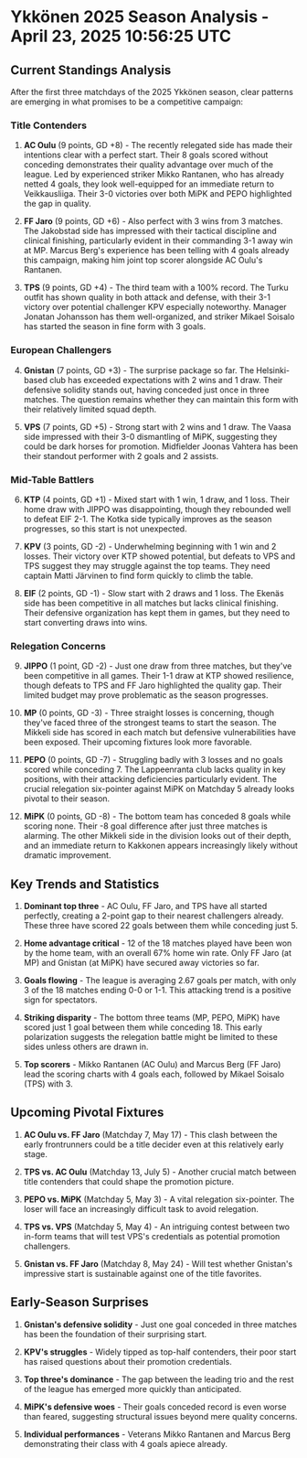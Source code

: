 # Ykkönen 2025 Season Analysis - April 23, 2025 10:56:25 UTC

## Current Standings Analysis

After the first three matchdays of the 2025 Ykkönen season, clear patterns are emerging in what promises to be a competitive campaign:

### Title Contenders

1. **AC Oulu** (9 points, GD +8) - The recently relegated side has made their intentions clear with a perfect start. Their 8 goals scored without conceding demonstrates their quality advantage over much of the league. Led by experienced striker Mikko Rantanen, who has already netted 4 goals, they look well-equipped for an immediate return to Veikkausliiga. Their 3-0 victories over both MiPK and PEPO highlighted the gap in quality.

2. **FF Jaro** (9 points, GD +6) - Also perfect with 3 wins from 3 matches. The Jakobstad side has impressed with their tactical discipline and clinical finishing, particularly evident in their commanding 3-1 away win at MP. Marcus Berg's experience has been telling with 4 goals already this campaign, making him joint top scorer alongside AC Oulu's Rantanen.

3. **TPS** (9 points, GD +4) - The third team with a 100% record. The Turku outfit has shown quality in both attack and defense, with their 3-1 victory over potential challenger KPV especially noteworthy. Manager Jonatan Johansson has them well-organized, and striker Mikael Soisalo has started the season in fine form with 3 goals.

### European Challengers

4. **Gnistan** (7 points, GD +3) - The surprise package so far. The Helsinki-based club has exceeded expectations with 2 wins and 1 draw. Their defensive solidity stands out, having conceded just once in three matches. The question remains whether they can maintain this form with their relatively limited squad depth.

5. **VPS** (7 points, GD +5) - Strong start with 2 wins and 1 draw. The Vaasa side impressed with their 3-0 dismantling of MiPK, suggesting they could be dark horses for promotion. Midfielder Joonas Vahtera has been their standout performer with 2 goals and 2 assists.

### Mid-Table Battlers

6. **KTP** (4 points, GD +1) - Mixed start with 1 win, 1 draw, and 1 loss. Their home draw with JIPPO was disappointing, though they rebounded well to defeat EIF 2-1. The Kotka side typically improves as the season progresses, so this start is not unexpected.

7. **KPV** (3 points, GD -2) - Underwhelming beginning with 1 win and 2 losses. Their victory over KTP showed potential, but defeats to VPS and TPS suggest they may struggle against the top teams. They need captain Matti Järvinen to find form quickly to climb the table.

8. **EIF** (2 points, GD -1) - Slow start with 2 draws and 1 loss. The Ekenäs side has been competitive in all matches but lacks clinical finishing. Their defensive organization has kept them in games, but they need to start converting draws into wins.

### Relegation Concerns

9. **JIPPO** (1 point, GD -2) - Just one draw from three matches, but they've been competitive in all games. Their 1-1 draw at KTP showed resilience, though defeats to TPS and FF Jaro highlighted the quality gap. Their limited budget may prove problematic as the season progresses.

10. **MP** (0 points, GD -3) - Three straight losses is concerning, though they've faced three of the strongest teams to start the season. The Mikkeli side has scored in each match but defensive vulnerabilities have been exposed. Their upcoming fixtures look more favorable.

11. **PEPO** (0 points, GD -7) - Struggling badly with 3 losses and no goals scored while conceding 7. The Lappeenranta club lacks quality in key positions, with their attacking deficiencies particularly evident. The crucial relegation six-pointer against MiPK on Matchday 5 already looks pivotal to their season.

12. **MiPK** (0 points, GD -8) - The bottom team has conceded 8 goals while scoring none. Their -8 goal difference after just three matches is alarming. The other Mikkeli side in the division looks out of their depth, and an immediate return to Kakkonen appears increasingly likely without dramatic improvement.

## Key Trends and Statistics

1. **Dominant top three** - AC Oulu, FF Jaro, and TPS have all started perfectly, creating a 2-point gap to their nearest challengers already. These three have scored 22 goals between them while conceding just 5.

2. **Home advantage critical** - 12 of the 18 matches played have been won by the home team, with an overall 67% home win rate. Only FF Jaro (at MP) and Gnistan (at MiPK) have secured away victories so far.

3. **Goals flowing** - The league is averaging 2.67 goals per match, with only 3 of the 18 matches ending 0-0 or 1-1. This attacking trend is a positive sign for spectators.

4. **Striking disparity** - The bottom three teams (MP, PEPO, MiPK) have scored just 1 goal between them while conceding 18. This early polarization suggests the relegation battle might be limited to these sides unless others are drawn in.

5. **Top scorers** - Mikko Rantanen (AC Oulu) and Marcus Berg (FF Jaro) lead the scoring charts with 4 goals each, followed by Mikael Soisalo (TPS) with 3.

## Upcoming Pivotal Fixtures

1. **AC Oulu vs. FF Jaro** (Matchday 7, May 17) - This clash between the early frontrunners could be a title decider even at this relatively early stage.

2. **TPS vs. AC Oulu** (Matchday 13, July 5) - Another crucial match between title contenders that could shape the promotion picture.

3. **PEPO vs. MiPK** (Matchday 5, May 3) - A vital relegation six-pointer. The loser will face an increasingly difficult task to avoid relegation.

4. **TPS vs. VPS** (Matchday 5, May 4) - An intriguing contest between two in-form teams that will test VPS's credentials as potential promotion challengers.

5. **Gnistan vs. FF Jaro** (Matchday 8, May 24) - Will test whether Gnistan's impressive start is sustainable against one of the title favorites.

## Early-Season Surprises

1. **Gnistan's defensive solidity** - Just one goal conceded in three matches has been the foundation of their surprising start.

2. **KPV's struggles** - Widely tipped as top-half contenders, their poor start has raised questions about their promotion credentials.

3. **Top three's dominance** - The gap between the leading trio and the rest of the league has emerged more quickly than anticipated.

4. **MiPK's defensive woes** - Their goals conceded record is even worse than feared, suggesting structural issues beyond mere quality concerns.

5. **Individual performances** - Veterans Mikko Rantanen and Marcus Berg demonstrating their class with 4 goals apiece already.